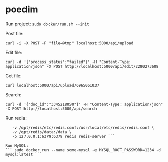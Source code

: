 # poedim

Run project:
``` sudo docker/run.sh --init ```

Post file:

``` curl -i -X POST -F "file=@tmp" localhost:5000/api/upload ```


Edit file:

``` curl -d '{"process_status":"failed"}' -H "Content-Type: application/json" -X POST http://localhost:5000/api/edit/2280273608 ```

Get file:


``` curl localhost:5000/api/upload/6965061037 ```

Search:

```
curl -d '{"doc_id":"3345218050"}' -H "Content-Type: application/json" -X POST http://localhost:5000/api/search
```

Run redis:
``` docker run --restart=always -d --name redis_1 \
   -v /opt/redis/etc/redis.conf:/usr/local/etc/redis/redis.conf \
   -v /opt/redis/data:/data \
   -p 127.0.0.1:6379:6379 redis redis-server ```

Run MySQL:
``` sudo docker run --name some-mysql -e MYSQL_ROOT_PASSWORD=1234 -d mysql:latest ```
